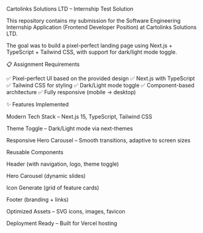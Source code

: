 Cartolinks Solutions LTD – Internship Test Solution

This repository contains my submission for the Software Engineering Internship Application (Frontend Developer Position) at Cartolinks Solutions LTD.

The goal was to build a pixel-perfect landing page using Next.js + TypeScript + Tailwind CSS, with support for dark/light mode toggle.

📋 Assignment Requirements

✅ Pixel-perfect UI based on the provided design
✅ Next.js with TypeScript
✅ Tailwind CSS for styling
✅ Dark/Light mode toggle
✅ Component-based architecture
✅ Fully responsive (mobile → desktop)

✨ Features Implemented

Modern Tech Stack – Next.js 15, TypeScript, Tailwind CSS

Theme Toggle – Dark/Light mode via next-themes

Responsive Hero Carousel – Smooth transitions, adaptive to screen sizes

Reusable Components

Header (with navigation, logo, theme toggle)

Hero Carousel (dynamic slides)

Icon Generate (grid of feature cards)

Footer (branding + links)

Optimized Assets – SVG icons, images, favicon

Deployment Ready – Built for Vercel hosting

